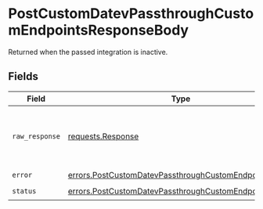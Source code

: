 # PostCustomDatevPassthroughCustomEndpointsResponseBody

Returned when the passed integration is inactive.


## Fields

| Field                                                                                                                            | Type                                                                                                                             | Required                                                                                                                         | Description                                                                                                                      |
| -------------------------------------------------------------------------------------------------------------------------------- | -------------------------------------------------------------------------------------------------------------------------------- | -------------------------------------------------------------------------------------------------------------------------------- | -------------------------------------------------------------------------------------------------------------------------------- |
| `raw_response`                                                                                                                   | [requests.Response](https://requests.readthedocs.io/en/latest/api/#requests.Response)                                            | :heavy_minus_sign:                                                                                                               | Raw HTTP response; suitable for custom response parsing                                                                          |
| `error`                                                                                                                          | [errors.PostCustomDatevPassthroughCustomEndpointsError](../../models/errors/postcustomdatevpassthroughcustomendpointserror.md)   | :heavy_check_mark:                                                                                                               | N/A                                                                                                                              |
| `status`                                                                                                                         | [errors.PostCustomDatevPassthroughCustomEndpointsStatus](../../models/errors/postcustomdatevpassthroughcustomendpointsstatus.md) | :heavy_check_mark:                                                                                                               | N/A                                                                                                                              |